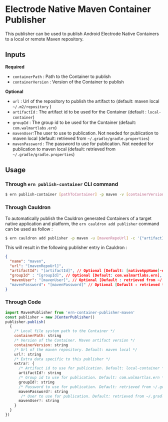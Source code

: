 # Electrode Native Maven Container Publisher

This publisher can be used to publish Android Electrode Native Containers to a local or remote Maven repository.

## Inputs

**Required**

- `containerPath` : Path to the Container to publish
- `containerVersion` : Version of the Container to publish

**Optional**

- `url` : Url of the repository to publish the artifact to (default: maven local `~/.m2/repository` )
- `artifactId` : The artifact id to be used for the Container (default : `local-container`)
- `groupId` : The group id to be used for the Container (default: `com.walmartlabs.ern`)
- `mavenUser`:The user to use to publication. Not needed for publication to maven local (default: retrieved from `~/.gradle/gradle.properties`)
- `mavenPassword` : The password to use for publication. Not needed for publication to maven local (default: retrieved from `~/.gradle/gradle.properties`)

## Usage

### Through `ern publish-container` CLI command

```bash
$ ern publish-container [pathToContainer] -p maven -v [containerVersion] -u [mavenRepoUrl] -c '{"artifactId":"[artifactId]", "groupId":"[groupId]", "mavenUser":"[mavenUser]", "mavenPasword":"[mavenPassword]"}'
```  

### Through Cauldron

To automatically publish the Cauldron generated Containers of a target native application and platform, the `ern cauldron add publisher` command can be used as follow :

```bash
$ ern cauldron add publisher -p maven -u [mavenRepoUrl] -c '{"artifactId":"[artifactId]", "groupId":"[groupId]"}, "mavenUser":"[mavenUser]", "mavenPassword": "[mavenPassword]"}' 
```

This will result in the following publisher entry in Cauldron :

```json
{
  "name": "maven",
  "url": "[mavenRepoUrl]",
  "artifactId": "[artifactId]", // Optional [Default: [nativeAppName]-ern-container],
  "groupId" : "[groupId]", // Optional [Default: com.walmartlabs.ern],
  "mavenUser": "[mavenUser]", // Optional [Default : retrieved from ~/.gradle/gradle.properties]
  "mavenPassword": "[mavenPassword]" // Optional [Default : retrieved from ~/.gradle/gradle.properties]
}
```

### Through Code

```javascript
import MavenPublisher from 'ern-container-publisher-maven'
const publisher = new JCenterPublisher()
publisher.publish(
  {
    /* Local file system path to the Container */
    containerPath: string
    /* Version of the Container. Maven artifact version */
    containerVersion: string
    /* Url of the maven repository. Default: maven local */
    url?: string
    /* Extra data specific to this publisher */
    extra?: {
      /* Artifact id to use for publication. Default: local-container */
      artifactId?: string
      /* Group id to use for publication. Default: com.walmartlas.ern */
      groupId?: string
      /* Password to use for publication. Default: retrieved from ~/.gradle/gradle.properties */
      mavenPassword?: string
       /* User to use for publication. Default: retrieved from ~/.gradle/gradle.properties */
      mavenUser?: string
    }
  }
})
```